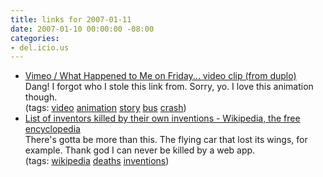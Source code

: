 ```yaml
---
title: links for 2007-01-11
date: 2007-01-10 00:00:00 -08:00
categories:
- del.icio.us
---
```


<ul class="delicious">
	<li>
		<div class="delicious-link"><a href="http://www.vimeo.com/clip:126623">Vimeo / What Happened to Me on Friday... video clip (from duplo)</a></div>
		<div class="delicious-extended">Dang! I forgot who I stole this link from. Sorry, yo. I love this animation though.</div>
		<div class="delicious-tags">(tags: <a href="http://del.icio.us/torrez/video">video</a> <a href="http://del.icio.us/torrez/animation">animation</a> <a href="http://del.icio.us/torrez/story">story</a> <a href="http://del.icio.us/torrez/bus">bus</a> <a href="http://del.icio.us/torrez/crash">crash</a>)</div>
	</li>
	<li>
		<div class="delicious-link"><a href="http://en.wikipedia.org/wiki/List_of_inventors_killed_by_their_own_inventions">List of inventors killed by their own inventions - Wikipedia, the free encyclopedia</a></div>
		<div class="delicious-extended">There's gotta be more than this. The flying car that lost its wings, for example. Thank god I can never be killed by a web app.</div>
		<div class="delicious-tags">(tags: <a href="http://del.icio.us/torrez/wikipedia">wikipedia</a> <a href="http://del.icio.us/torrez/deaths">deaths</a> <a href="http://del.icio.us/torrez/inventions">inventions</a>)</div>
	</li>
</ul>
